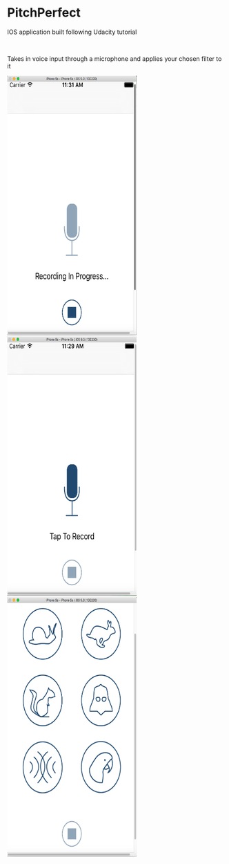 # PitchPerfect


<p>IOS application built following Udacity tutorial</p>

<br>

<p> Takes in voice input through a microphone and applies your chosen filter to it </p>

<img src="recording.png" alt="Smiley face" height="600" width = "300" >
<img src="tap2rec.png" alt="Smiley face" height="600" width = "300">
<img src="filters.png" alt="Smiley face" height="600" width = "300">
